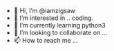- 👋 Hi, I’m @iamzigsaw
- 👀 I’m interested in .. coding.
- 🌱 I’m currently learning python3
- 💞️ I’m looking to collaborate on ...
- 📫 How to reach me ...

<!---
iamzigsaw/iamzigsaw is a ✨ special ✨ repository because its `README.md` (this file) appears on your GitHub profile.
You can click the Preview link to take a look at your changes.
--->
